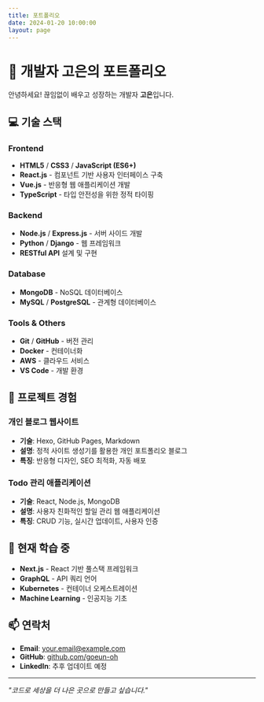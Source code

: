 ```yaml
---
title: 포트폴리오
date: 2024-01-20 10:00:00
layout: page
---
```


# 🚀 개발자 고은의 포트폴리오

안녕하세요! 끊임없이 배우고 성장하는 개발자 **고은**입니다.

## 💻 기술 스택

### Frontend
- **HTML5** / **CSS3** / **JavaScript (ES6+)**
- **React.js** - 컴포넌트 기반 사용자 인터페이스 구축
- **Vue.js** - 반응형 웹 애플리케이션 개발
- **TypeScript** - 타입 안전성을 위한 정적 타이핑

### Backend
- **Node.js** / **Express.js** - 서버 사이드 개발
- **Python** / **Django** - 웹 프레임워크
- **RESTful API** 설계 및 구현

### Database
- **MongoDB** - NoSQL 데이터베이스
- **MySQL** / **PostgreSQL** - 관계형 데이터베이스

### Tools & Others
- **Git** / **GitHub** - 버전 관리
- **Docker** - 컨테이너화
- **AWS** - 클라우드 서비스
- **VS Code** - 개발 환경

## 🎯 프로젝트 경험

### 개인 블로그 웹사이트
- **기술**: Hexo, GitHub Pages, Markdown
- **설명**: 정적 사이트 생성기를 활용한 개인 포트폴리오 블로그
- **특징**: 반응형 디자인, SEO 최적화, 자동 배포

### Todo 관리 애플리케이션
- **기술**: React, Node.js, MongoDB
- **설명**: 사용자 친화적인 할일 관리 웹 애플리케이션
- **특징**: CRUD 기능, 실시간 업데이트, 사용자 인증

## 🌱 현재 학습 중

- **Next.js** - React 기반 풀스택 프레임워크
- **GraphQL** - API 쿼리 언어
- **Kubernetes** - 컨테이너 오케스트레이션
- **Machine Learning** - 인공지능 기초

## 📫 연락처

- **Email**: your.email@example.com
- **GitHub**: [github.com/goeun-oh](https://github.com/goeun-oh)
- **LinkedIn**: 추후 업데이트 예정

---

*"코드로 세상을 더 나은 곳으로 만들고 싶습니다."*
